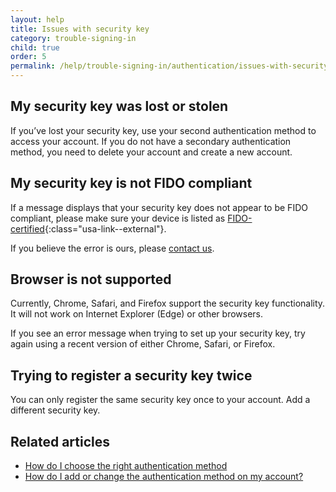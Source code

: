```yaml
---
layout: help
title: Issues with security key
category: trouble-signing-in
child: true
order: 5
permalink: /help/trouble-signing-in/authentication/issues-with-security-key/
---
```


## My security key was lost or stolen

If you’ve lost your security key, use your second authentication method to access your account. If you do not have a secondary authentication method, you need to delete your account and create a new account.

## My security key is not FIDO compliant

If a message displays that your security key does not appear to be FIDO compliant, please make sure your device is listed as [FIDO-certified](https://fidoalliance.org/certification/fido-certified-products/){:class="usa-link--external"}.

If you believe the error is ours, please [contact us](/contact/).

## Browser is not supported

Currently, Chrome, Safari, and Firefox support the security key functionality. It will not work on Internet Explorer (Edge) or other browsers.

If you see an error message when trying to set up your security key, try again using a recent version of either Chrome, Safari,  or Firefox.

## Trying to register a security key twice

You can only register the same security key once to your account. Add a different security key.

## Related articles

* [How do I choose the right authentication method](#)
* [How do I add or change the authentication method on my account?](#)
